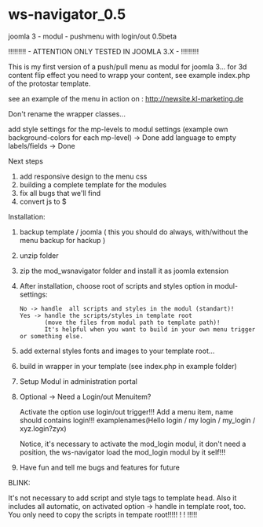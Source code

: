 # ws-navigator_0.5
joomla 3 - modul - pushmenu with login/out 0.5beta

!!!!!!!!! - ATTENTION ONLY TESTED IN JOOMLA 3.X - !!!!!!!!!

This is my first version of a push/pull menu as modul for joomla 3...
for 3d content flip effect you need to wrapp your content, see example index.php of the protostar template.

see an example of the menu in action on : http://newsite.kl-marketing.de

Don't rename the wrapper classes...

add style settings for the mp-levels to modul settings (example own background-colors for each mp-level) -> Done
add language to empty labels/fields -> Done

Next steps
  1. add responsive design to the menu css
  2. building a complete template for the modules
  3. fix all bugs that we'll find
  4. convert js to $

Installation:
  1. backup template / joomla ( this you should do always, with/without the menu backup for hackup )
  2. unzip folder
  3. zip the mod_wsnavigator folder and install it as joomla extension
  4. After installation, choose root of scripts and styles option in modul-settings:

         No -> handle  all scripts and styles in the modul (standart)!
         Yes -> handle the scripts/styles in template root
                (move the files from modul path to template path)!
                It's helpful when you want to build in your own menu trigger or something else.

  5. add external styles fonts and images to your template root...
  6. build in wrapper in your template (see index.php in example folder)
  7. Setup Modul in administration portal
  8. Optional -> Need a Login/out Menuitem?

        Activate the option use login/out trigger!!!
        Add a menu item, name should contains login!!!
        examplenames(Hello login / my login / my_login / xyz.login?zyx)

        Notice, it's necessary to activate the mod_login modul, it don't need a position,
        the ws-navigator load the mod_login modul by it self!!!

  9. Have fun and tell me bugs and features for future


BLINK:

  It's not necessary to add script and style tags to template head. Also it includes all automatic,
  on activated option -> handle in template root, too.
  You only need to copy the scripts in tempate root!!!!! ! ! !!!!!

